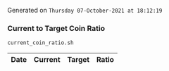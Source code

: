 Generated on `Thursday 07-October-2021 at 18:12:19`

### Current to Target Coin Ratio
`current_coin_ratio.sh`

Date|Current|Target|Ratio
---|---|---|---
